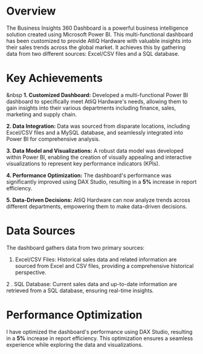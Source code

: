 # Overview
The Business Insights 360 Dashboard is a powerful business intelligence solution created using Microsoft Power BI. This multi-functional dashboard has been customized to provide AtliQ Hardware with valuable insights into their sales trends across the global market. It achieves this by gathering data from two different sources: Excel/CSV files and a SQL database.

# Key Achievements
   &nbsp **1. Customized Dashboard:** Developed a multi-functional Power BI dashboard to specifically meet AtliQ Hardware's needs, allowing them to gain insights into their various departments including finance, sales, marketing and supply chain.
  
   **2. Data Integration:** Data was sourced from disparate locations, including Excel/CSV files and a MySQL database, and seamlessly integrated into Power BI for comprehensive analysis.

   **3. Data Model and Visualizations:** A robust data model was developed within Power BI, enabling the creation of visually appealing and interactive visualizations to represent key performance indicators (KPIs).

   **4. Performance Optimization:** The dashboard's performance was significantly improved using DAX Studio, resulting in a **5%** increase in report efficiency.

   **5. Data-Driven Decisions:** AtliQ Hardware can now analyze trends across different departments, empowering them to make data-driven decisions.

# Data Sources
  The dashboard gathers data from two primary sources:

   1. Excel/CSV Files: Historical sales data and related information are sourced from Excel and CSV files, providing a comprehensive historical perspective.

   2 . SQL Database: Current sales data and up-to-date information are retrieved from a SQL database, ensuring real-time insights.

# Performance Optimization
   I have optimized the dashboard's performance using DAX Studio, resulting in a **5%** increase in report efficiency. This optimization ensures a seamless experience while exploring the data and visualizations.

